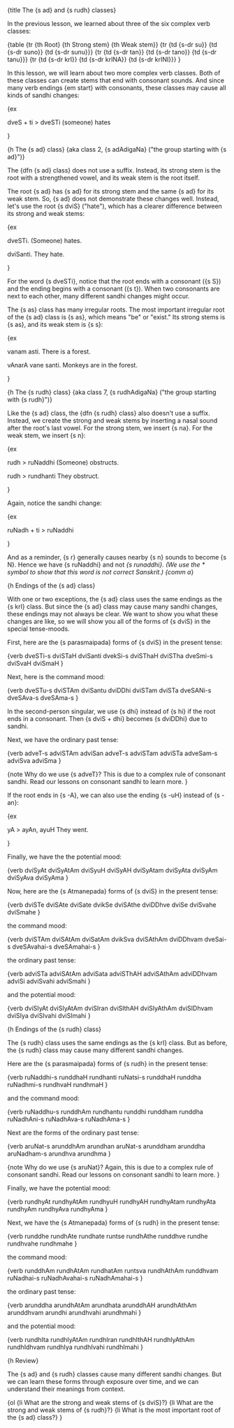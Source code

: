 {title The {s ad} and {s rudh} classes}

In the previous lesson, we learned about three of the six complex verb classes:

{table
    {tr {th Root} {th Strong stem} {th Weak stem}}
    {tr {td {s-dr su}} {td {s-dr suno}} {td {s-dr sunu}}}
    {tr {td {s-dr tan}} {td {s-dr tano}} {td {s-dr tanu}}}
    {tr {td {s-dr krI}} {td {s-dr krINA}} {td {s-dr krINI}}}
}

In this lesson, we will learn about two more complex verb classes. Both of
these classes can create stems that end with consonant sounds. And since many
verb endings {em start} with consonants, these classes may cause all kinds of
sandhi changes:

{ex

dveS + ti > dveSTi
(someone) hates

}


{h The {s ad} class}
{aka class 2, {s adAdigaNa} ("the group starting with {s ad}")}

The {dfn {s ad} class} does not use a suffix. Instead, its strong stem is the
root with a strengthened vowel, and its weak stem is the root itself.

The root {s ad} has {s ad} for its strong stem and the same {s ad} for its weak
stem. So, {s ad} does not demonstrate these changes well. Instead, let's use
the root {s dviS} ("hate"), which has a clearer difference between its strong
and weak stems:

{ex

dveSTi.
(Someone) hates.

dviSanti.
They hate.

}

For the word {s dveSTi}, notice that the root ends with a consonant ({s S}) and
the ending begins with a consonant ({s t}). When two consonants are next to
each other, many different sandhi changes might occur.

The {s as} class has many irregular roots. The most important irregular root of
the {s ad} class is {s as}, which means "be" or "exist." Its strong stems is {s
as}, and its weak stem is {s s}:

{ex

vanam asti.
There is a forest.

vAnarA vane santi.
Monkeys are in the forest.

}


{h The {s rudh} class}
{aka class 7, {s rudhAdigaNa} ("the group starting with {s rudh}")}

Like the {s ad} class, the {dfn {s rudh} class} also doesn't use a suffix.
Instead, we create the strong and weak stems by inserting a nasal sound after
the root's last vowel. For the strong stem, we insert {s na}. For the weak
stem, we insert {s n}:

{ex

rudh > ruNaddhi
(Someone) obstructs.

rudh > rundhanti
They obstruct.

}

Again, notice the sandhi change:

{ex

ruNadh + ti > ruNaddhi

}

And as a reminder, {s r} generally causes nearby {s n} sounds to become {s N}.
Hence we have {s ruNaddhi} and not *{s runaddhi}. (We use the * symbol to show
that this word is not correct Sanskrit.) {comm a*}


{h Endings of the {s ad} class}

With one or two exceptions, the {s ad} class uses the same endings as the {s
krI} class. But since the {s ad} class may cause many sandhi changes, these
endings may not always be clear. We want to show you what these changes are
like, so we will show you all of the forms of {s dviS} in the special
tense-moods.

First, here are the {s parasmaipada} forms of {s dviS} in the present tense:

{verb
    dveSTi-s dviSTaH dviSanti
    dvekSi-s dviSThaH dviSTha
    dveSmi-s dviSvaH dviSmaH
}

Next, here is the command mood:

{verb
    dveSTu-s dviSTAm dviSantu
    dviDDhi dviSTam dviSTa
    dveSANi-s dveSAva-s dveSAma-s
}

In the second-person singular, we use {s dhi} instead of {s hi} if the root
ends in a consonant. Then {s dviS + dhi} becomes {s dviDDhi} due to sandhi.

Next, we have the ordinary past tense:

{verb
    adveT-s adviSTAm adviSan
    adveT-s adviSTam adviSTa
    adveSam-s adviSva adviSma
}

{note
Why do we use {s adveT}? This is due to a complex rule of consonant sandhi.
Read our lessons on consonant sandhi to learn more.
}

If the root ends in {s -A}, we can also use the ending {s -uH} instead of {s
-an}:

{ex

yA > ayAn, ayuH
They went.

}

Finally, we have the the potential mood:

{verb
    dviSyAt dviSyAtAm dviSyuH
    dviSyAH dviSyAtam dviSyAta
    dviSyAm dviSyAva dviSyAma
}

Now, here are the {s Atmanepada} forms of {s dviS} in the present tense:

{verb
    dviSTe dviSAte dviSate
    dvikSe dviSAthe dviDDhve
    dviSe dviSvahe dviSmahe
}

the command mood:

{verb
    dviSTAm dviSAtAm dviSatAm
    dvikSva dviSAthAm dviDDhvam
    dveSai-s dveSAvahai-s dveSAmahai-s
}

the ordinary past tense:

{verb
    adviSTa adviSAtAm adviSata
    adviSThAH adviSAthAm adviDDhvam
    adviSi adviSvahi adviSmahi
}

and the potential mood:

{verb
    dviSIyAt dviSIyAtAm dviSIran
    dviSIthAH dviSIyAthAm dviSIDhvam
    dviSIya dviSIvahi dviSImahi
}


{h Endings of the {s rudh} class}

The {s rudh} class uses the same endings as the {s krI} class. But as before,
the {s rudh} class may cause many different sandhi changes.

Here are the {s parasmaipada} forms of {s rudh} in the present tense:

{verb
    ruNaddhi-s runddhaH rundhanti
    ruNatsi-s runddhaH runddha
    ruNadhmi-s rundhvaH rundhmaH
}

and the command mood:

{verb
    ruNaddhu-s runddhAm rundhantu
    runddhi runddham runddha
    ruNadhAni-s ruNadhAva-s ruNadhAma-s
}

Next are the forms of the ordinary past tense:

{verb
    aruNat-s arunddhAm arundhan
    aruNat-s arunddham arunddha
    aruNadham-s arundhva arundhma
}

{note
Why do we use {s aruNat}? Again, this is due to a complex rule of consonant
sandhi. Read our lessons on consonant sandhi to learn more.
}

Finally, we have the potential mood:

{verb
    rundhyAt rundhyAtAm rundhyuH
    rundhyAH rundhyAtam rundhyAta
    rundhyAm rundhyAva rundhyAma
}

Next, we have the {s Atmanepada} forms of {s rudh} in the present tense:

{verb
    runddhe rundhAte rundhate
    runtse rundhAthe runddhve
    rundhe rundhvahe rundhmahe
}

the command mood:

{verb
    runddhAm rundhAtAm rundhatAm
    runtsva rundhAthAm runddhvam
    ruNadhai-s ruNadhAvahai-s ruNadhAmahai-s
}

the ordinary past tense:

{verb
    arunddha arundhAtAm arundhata
    arunddhAH arundhAthAm arunddhvam
    arundhi arundhvahi arundhmahi
}

and the potential mood:

{verb
    rundhIta rundhIyAtAm rundhIran
    rundhIthAH rundhIyAthAm rundhIdhvam
    rundhIya rundhIvahi rundhImahi
}


{h Review}

The {s ad} and {s rudh} classes cause many different sandhi changes. But we can
learn these forms through exposure over time, and we can understand their
meanings from context.

{ol
    {li What are the strong and weak stems of {s dviS}?}
    {li What are the strong and weak stems of {s rudh}?}
    {li What is the most important root of the {s ad} class?}
}
